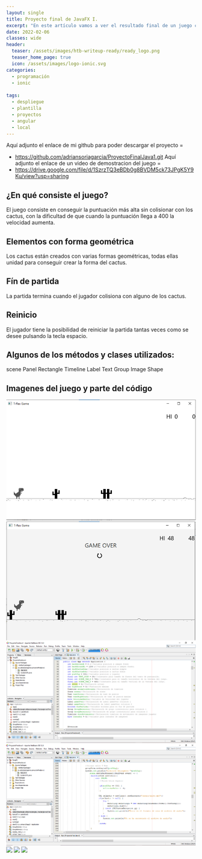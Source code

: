 ```yaml
---
layout: single
title: Proyecto final de JavaFX I.
excerpt: "En este artículo vamos a ver el resultado final de un juego creado en JavaFX"
date: 2022-02-06
classes: wide
header:
  teaser: /assets/images/htb-writeup-ready/ready_logo.png
  teaser_home_page: true
  icon: /assets/images/logo-ionic.svg
categories:
  - programación
  - ionic
  
tags:
  - despliegue
  - plantilla
  - proyectos
  - angular
  - local
---
```


Aquí adjunto el enlace de mi github para poder descargar el proyecto = 
* https://github.com/adriansoriagarcia/ProyectoFinalJava1.git
Aquí adjunto el enlace de un video de demostracion del juego = 
* https://drive.google.com/file/d/1SzrzTQ3eBDb0g8BVDM5ck73JPgK5Y9Ku/view?usp=sharing

## ¿En qué consiste el juego?

El juego consiste en conseguir la puntuación más alta sin colisionar con los cactus, con la dificultad de que cuando la puntuación llega a 400 la velocidad aumenta.

## Elementos con forma geométrica

Los cactus están creados con varias formas geométricas, todas ellas unidad para conseguir crear la forma del cactus.

## Fín de partida

La partida termina cuando el jugador colisiona con alguno de los cactus.

## Reinicio

El jugador tiene la posibilidad de reiniciar la partida tantas veces como se desee pulsando la tecla espacio.

## Algunos de los métodos y clases utilizados:

scene
Panel
Rectangle
Timeline
Label
Text
Group
Image
Shape

## Imagenes del juego y parte del código
![](/assets/images/JavaFXI-proyecto-final/1.PNG)
![](/assets/images/JavaFXI-proyecto-final/2.PNG)
![](/assets/images/JavaFXI-proyecto-final/3.PNG)
![](/assets/images/JavaFXI-proyecto-final/4.PNG)
![](/assets/images/JavaFXI-proyecto-final/5.PNG)
![](/assets/images/JavaFXI-proyecto-final/6.PNG)
![](/assets/images/JavaFXI-proyecto-final/7.PNG)


